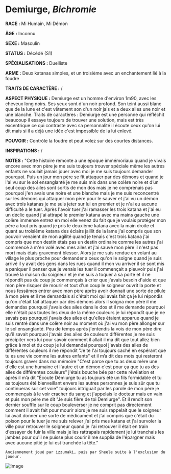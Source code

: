# Demiurge, *Bichromie*

**RACE :** Mi Humain, Mi Démon

**ÂGE :** Inconnu

**SEXE :** Masculin

**STATUS :** Décédé (S1)

**SPÉCIALISATIONS :** Duelliste

**ARME :** Deux katanas simples, et un troisième avec un enchantement lié à la foudre

**TRAITS DE CARACTÈRE :** /

**ASPECT PHYSIQUE :** Demiurge est un homme d'environ 1m90, avec les cheveux long noirs. Ses yeux sont d'un noir profond. Son teint aussi blanc que de la lune et c'est vêtement son d'un noir jais et a deux ailes une noir et une blanche. Traits de caractères : Demiurge est une personne qui réfléchit beaucoup il essaye toujours de trouver une solution, mais est très excentrique ce qui contraste avec sa personnalité il écoute ceux qu'on lui dit mais si il a déjà une idée c'est impossible de la lui enlevé. 

**POUVOIR :** Contrôle la foudre et peut volez sur des courtes distances.

**INSPIRATIONS :** /

**NOTES :** "Cette histoire remonte a une époque immémoriaux quand je vivais encore avec mon père je me suis toujours trouver spéciale même les autres enfants ne voulait jamais jouer avec moi je me suis toujours demander pourquoi. Puis un jour mon père se fît attaquer par des démons et quand je l'ai vu sur le sol ensanglanté je me suis mis dans une colère noire et d’un seul coup des ailes sont sortis de mon dos mais je ne comprenais pas pourquoi j'en avais une noire et une blanche mais je me suis reconcentré sur les démons qui attaquer mon père pour le sauver et j'ai vu un démon avec trois katanas je me suis jeter sur lui en premier et je n'ai eu aucune difficulté a le tuer. Après l'avoir tuer j'ai ramasser les trois katana et j'ai eu un déclic quand j'ai attrapé le premier katana avec ma mains gauche une colère immense entrez en moi elle venez du fait que je voulais protéger mon père a tout pris quand je pris le deuxième katana avec la main droite et quant au troisième katana des éclairs jaillit de la lame j'ai compris que son pouvoir venaient de mon agilité quand je tenais c'est trois katana j'ai compris que mon destin étais pas un destin ordinaire comme les autres j'ai commencé à m'en volé avec mes ailes et j'ai sauvé mon père il n'est pas mort mais étais gravement blesser. 
Alors je me suis rendue en volant au village le plus proche pour demander a ceux qu'on le soigne quand je suis arrivé il y avait des gens dans les rues quand il mon vu arriver il se sont mis a paniquer il penser que je venais les tuer il commençait a pleuvoir puis j'ai trouvé la maison du soigneur et je me suis a toquer à sa porte et il ne répondît pas du coup je commençais à crier que j'avais besoin d'aide et que mon père risquer de mourir et tout d'un coup le soigneur ouvrit la porte et nous fessâmes entrer avec mon père après avoir donnait une sorte de pilule à mon père et il me demandais si c'était moi qui avais fait ça je lui répondis qu'on c'était fait attaquer par des démons alors il soigna mon père il me demandas pourquoi j'avais des ailes dans le dos et il me demande pourquoi elle n'était pas toutes les deux de la même couleurs je lui répondît que je ne savais pas pourquoi j'avais des ailes et qu'elles étaient apparue quand je suis rentré dans une colère noir au moment où j'ai vu mon père allonger sur le sol ensanglanté.
Peu de temps après j'entendis la vois de mon père dire qu'il savait pourquoi j'avais des ailes de couleurs différentes je me suis précipiter vers lui pour savoir comment il allait il ma dît que tout allez bien grâce à moi et du coup je lui demandai pourquoi j'avais des ailes de différentes couleurs il me répondit "Je te l'ai toujours caché en espérant que tu es une vie comme les autres enfants" et il m’a dit des mots qui resteront toujours graver dans ma mémoire "C'est parce que tu as deux mère une d'elle est une humaine et l'autre et un démon c'est pour ça que tu as des ailes de différentes couleurs" j'étais bouche bée par cette révélation et après il m’a dit "Écoute Démiurge tu as toujours été un fils formidable et tu as toujours été bienveillant envers les autres personnes je suis sûr que tu continueras sur cet voie" toujours intriguait par les parole de mon père je commençais à le voir cracher du sang et j'appelais le docteur mais en vain et puis mon père me dit "Je suis fière de toi Demiurge". Et il rendit son dernier souffle sur le coup bouleverser je ne comprit pas directement comment il avait fait pour mourir alors je me suis rappelait que le soigneur lui avait donner une sorte de médicament et j'ai compris que c'était du poison pour le tuer je me suis relever j'ai pris mes katana et j'ai survoler la ville pour retrouver le soigneur quand je l'ai retrouver il était en train d'essayer de fuir la ville mais je les rattrapais rapidement je lui tranchais les jambes pour qu'il ne puisse plus courir il me supplia de l'épargner mais avec aucune pitié je lui est tranchée la tête."


`Anciennement joué par izzumaki, puis par Sheele suite à l'exclusion du joueur.`

![Image](https://share.alkanife.fr/bna.png)


